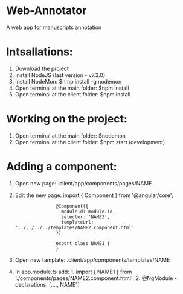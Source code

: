 # Web-Annotator
A web app for manuscripts annotation

# Intsallations:
  1. Download the project
  2. Install NodeJS (last version - v7.3.0)
  3. Install NodeMon:  $nmp install -g nodemon
  4. Open terminal at the main folder: $npm install
  5. Open terminal at the client folder: $npm install
  
# Working on the project:
  1. Open terminal at the main folder: $nodemon
  2. Open terminal at the client folder: $npm start (development)
  
# Adding a component:
  1. Open new page: .client/app/components/pages/NAME
  2. Edit the new page: 
                          import { Component } from '@angular/core';

                        @Component({
                          moduleId: module.id,
                          selector: 'NAME3',
                          templateUrl: '../../../../templates/NAME2.component.html'
                        })

                        export class NAME1 {
                        }
  3. Open new tamplate: .client/app/components/tamplates/NAME                     

  4. In app.module.ts add: 1. import { NAME1 } from './components/pages/NAME2.component.html'; 
                           2. @NgModule - declarations: [...., NAME1]
  
  
